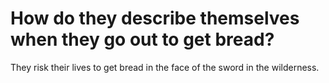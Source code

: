 # How do they describe themselves when they go out to get bread?

They risk their lives to get bread in the face of the sword in the wilderness.
